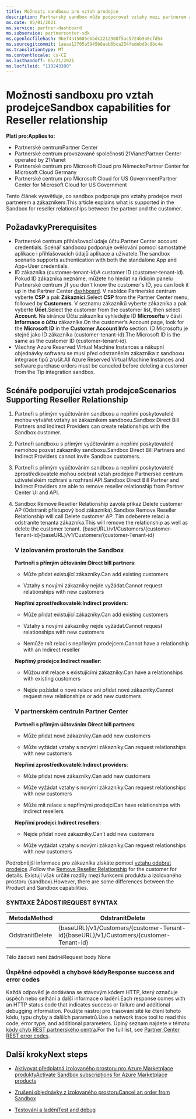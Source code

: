 ```yaml
---
title: Možnosti sandboxu pro vztah prodejce
description: Partnerský sandbox může podporovat vztahy mezi partnerem a zákazníkem.
ms.date: 05/01/2021
ms.service: partner-dashboard
ms.subservice: partnercenter-sdk
ms.openlocfilehash: 9bef4a15685ebbdc2212988f5ac5724b946cfd54
ms.sourcegitcommit: 1aeaa12705a5945b8aab6bca254fedebd9c8bc4e
ms.translationtype: MT
ms.contentlocale: cs-CZ
ms.lasthandoff: 05/21/2021
ms.locfileid: "110243380"
---
```

# <a name="sandbox-capabilities-for-reseller-relationship"></a><span data-ttu-id="89705-103">Možnosti sandboxu pro vztah prodejce</span><span class="sxs-lookup"><span data-stu-id="89705-103">Sandbox capabilities for Reseller relationship</span></span>

<span data-ttu-id="89705-104">**Platí pro:**</span><span class="sxs-lookup"><span data-stu-id="89705-104">**Applies to:**</span></span>

- <span data-ttu-id="89705-105">Partnerské centrum</span><span class="sxs-lookup"><span data-stu-id="89705-105">Partner Center</span></span>
- <span data-ttu-id="89705-106">Partnerské centrum provozované společností 21Vianet</span><span class="sxs-lookup"><span data-stu-id="89705-106">Partner Center operated by 21Vianet</span></span>
- <span data-ttu-id="89705-107">Partnerské centrum pro Microsoft Cloud pro Německo</span><span class="sxs-lookup"><span data-stu-id="89705-107">Partner Center for Microsoft Cloud Germany</span></span>
- <span data-ttu-id="89705-108">Partnerské centrum pro Microsoft Cloud for US Government</span><span class="sxs-lookup"><span data-stu-id="89705-108">Partner Center for Microsoft Cloud for US Government</span></span>

<span data-ttu-id="89705-109">Tento článek vysvětluje, co sandbox podporuje pro vztahy prodejce mezi partnerem a zákazníkem.</span><span class="sxs-lookup"><span data-stu-id="89705-109">This article explains what is supported in the Sandbox for reseller relationships between the partner and the customer.</span></span> 

## <a name="prerequisites"></a><span data-ttu-id="89705-110">Požadavky</span><span class="sxs-lookup"><span data-stu-id="89705-110">Prerequisites</span></span>

- <span data-ttu-id="89705-111">Partnerské centrum přihlašovací údaje účtu.</span><span class="sxs-lookup"><span data-stu-id="89705-111">Partner Center account credentials.</span></span> <span data-ttu-id="89705-112">Scénář sandboxu podporuje ověřování pomocí samostatné aplikace i přihlašovacích údajů aplikace a uživatele.</span><span class="sxs-lookup"><span data-stu-id="89705-112">The sandbox scenario supports authentication with both the standalone App and App+User credentials.</span></span>
- <span data-ttu-id="89705-113">ID zákazníka (customer-tenant-id)</span><span class="sxs-lookup"><span data-stu-id="89705-113">A customer ID (customer-tenant-id).</span></span> <span data-ttu-id="89705-114">Pokud ID zákazníka neznáme, můžete ho hledat na řídicím panelu Partnerské centrum [.](https://partner.microsoft.com/dashboard/home)</span><span class="sxs-lookup"><span data-stu-id="89705-114">If you don't know the customer's ID, you can look it up in the Partner Center [dashboard](https://partner.microsoft.com/dashboard/home).</span></span> <span data-ttu-id="89705-115">V nabídce Partnerské centrum vyberte **CSP** a pak **Zákazníci.**</span><span class="sxs-lookup"><span data-stu-id="89705-115">Select **CSP** from the Partner Center menu, followed by **Customers**.</span></span> <span data-ttu-id="89705-116">V seznamu zákazníků vyberte zákazníka a pak vyberte **Účet.**</span><span class="sxs-lookup"><span data-stu-id="89705-116">Select the customer from the customer list, then select **Account**.</span></span> <span data-ttu-id="89705-117">Na stránce Účtu zákazníka vyhledejte ID **Microsoftu** v části **Informace o účtu** zákazníka.</span><span class="sxs-lookup"><span data-stu-id="89705-117">On the customer’s Account page, look for the **Microsoft ID** in the **Customer Account Info** section.</span></span> <span data-ttu-id="89705-118">ID Microsoftu je stejné jako ID zákazníka (customer-tenant-id).</span><span class="sxs-lookup"><span data-stu-id="89705-118">The Microsoft ID is the same as the customer ID (customer-tenant-id).</span></span>
- <span data-ttu-id="89705-119">Všechny Azure Reserved Virtual Machine Instances a nákupní objednávky softwaru se musí před odstraněním zákazníka z sandboxu integrace tipů zrušit.</span><span class="sxs-lookup"><span data-stu-id="89705-119">All Azure Reserved Virtual Machine Instances and software purchase orders must be canceled before deleting a customer from the Tip integration sandbox.</span></span>

## <a name="scenarios-supporting-reseller-relationship"></a><span data-ttu-id="89705-120">Scénáře podporující vztah prodejce</span><span class="sxs-lookup"><span data-stu-id="89705-120">Scenarios Supporting Reseller Relationship</span></span>

1.  <span data-ttu-id="89705-121">Partneři s přímým vyúčtováním sandboxu a nepřímí poskytovatelé mohou vytvářet vztahy se zákazníkem sandboxu.</span><span class="sxs-lookup"><span data-stu-id="89705-121">Sandbox Direct Bill Partners and Indirect Providers can create relationships with the Sandbox customer.</span></span> 
2.  <span data-ttu-id="89705-122">Partneři sandboxu s přímým vyúčtováním a nepřímí poskytovatelé nemohou pozvat zákazníky sandboxu.</span><span class="sxs-lookup"><span data-stu-id="89705-122">Sandbox Direct Bill Partners and Indirect Providers cannot invite Sandbox customers.</span></span>

3. <span data-ttu-id="89705-123">Partneři s přímým vyúčtováním sandboxu a nepřímí poskytovatelé zprostředkovatelé mohou odebrat vztah prodejce Partnerské centrum uživatelském rozhraní a rozhraní API.</span><span class="sxs-lookup"><span data-stu-id="89705-123">Sandbox Direct Bill Partner and Indirect Providers are able to remove reseller relationship from Partner Center UI and API.</span></span>

4. <span data-ttu-id="89705-124">Sandbox Remove Reseller Relationship zavolá příkaz Delete customer AP (Odstranit přístupový bod zákazníka).</span><span class="sxs-lookup"><span data-stu-id="89705-124">Sandbox Remove Reseller Relationship will call Delete customer AP.</span></span> <span data-ttu-id="89705-125">Tím odeberete relaci a odstraníte tenanta zákazníka.</span><span class="sxs-lookup"><span data-stu-id="89705-125">This will remove the relationship as well as delete the customer tenant.</span></span> <span data-ttu-id="89705-126">{baseURL}/v1/Customers/{customer-Tenant-id}</span><span class="sxs-lookup"><span data-stu-id="89705-126">{baseURL}/v1/Customers/{customer-Tenant-id}</span></span>


    ### <a name="in-the-sandbox"></a><span data-ttu-id="89705-127">V izolovaném prostoru</span><span class="sxs-lookup"><span data-stu-id="89705-127">In the Sandbox</span></span>

    <span data-ttu-id="89705-128">**Partneři s přímým účtováním**:</span><span class="sxs-lookup"><span data-stu-id="89705-128">**Direct bill partners**:</span></span>

    - <span data-ttu-id="89705-129">Může přidat existující zákazníky.</span><span class="sxs-lookup"><span data-stu-id="89705-129">Can add existing customers</span></span>

    - <span data-ttu-id="89705-130">Vztahy s novými zákazníky nejde vyžádat.</span><span class="sxs-lookup"><span data-stu-id="89705-130">Cannot request relationships with new customers</span></span>

    <span data-ttu-id="89705-131">**Nepřímí zprostředkovatelé**:</span><span class="sxs-lookup"><span data-stu-id="89705-131">**Indirect providers**:</span></span>

    - <span data-ttu-id="89705-132">Může přidat existující zákazníky.</span><span class="sxs-lookup"><span data-stu-id="89705-132">Can add existing customers</span></span>

    - <span data-ttu-id="89705-133">Vztahy s novými zákazníky nejde vyžádat.</span><span class="sxs-lookup"><span data-stu-id="89705-133">Cannot request relationships with new customers</span></span>

    - <span data-ttu-id="89705-134">Nemůže mít relaci s nepřímým prodejcem.</span><span class="sxs-lookup"><span data-stu-id="89705-134">Cannot have a relationship with an Indirect reseller</span></span>

    <span data-ttu-id="89705-135">**Nepřímý prodejce**:</span><span class="sxs-lookup"><span data-stu-id="89705-135">**Indirect reseller**:</span></span> 

    -   <span data-ttu-id="89705-136">Můžou mít relace s existujícími zákazníky.</span><span class="sxs-lookup"><span data-stu-id="89705-136">Can have a relationships with existing customers</span></span>

    -   <span data-ttu-id="89705-137">Nejde požádat o nové relace ani přidat nové zákazníky.</span><span class="sxs-lookup"><span data-stu-id="89705-137">Cannot request new relationships or add new customers</span></span>

    ### <a name="in-partner-center"></a><span data-ttu-id="89705-138">V partnerském centru</span><span class="sxs-lookup"><span data-stu-id="89705-138">In Partner Center</span></span>

    <span data-ttu-id="89705-139">**Partneři s přímým účtováním**:</span><span class="sxs-lookup"><span data-stu-id="89705-139">**Direct bill partners**:</span></span>

    -   <span data-ttu-id="89705-140">Může přidat nové zákazníky.</span><span class="sxs-lookup"><span data-stu-id="89705-140">Can add new customers</span></span>

    -   <span data-ttu-id="89705-141">Může vyžádat vztahy s novými zákazníky.</span><span class="sxs-lookup"><span data-stu-id="89705-141">Can request relationships with new customers</span></span>

    <span data-ttu-id="89705-142">**Nepřímí zprostředkovatelé**:</span><span class="sxs-lookup"><span data-stu-id="89705-142">**Indirect providers**:</span></span>

    -   <span data-ttu-id="89705-143">Může přidat nové zákazníky.</span><span class="sxs-lookup"><span data-stu-id="89705-143">Can add new customers</span></span>

    -   <span data-ttu-id="89705-144">Může vyžádat vztahy s novými zákazníky.</span><span class="sxs-lookup"><span data-stu-id="89705-144">Can request relationships with new customers</span></span>

    -   <span data-ttu-id="89705-145">Může mít relace s nepřímými prodejci</span><span class="sxs-lookup"><span data-stu-id="89705-145">Can have relationships with indirect resellers</span></span>

    <span data-ttu-id="89705-146">**Nepřímí prodejci**:</span><span class="sxs-lookup"><span data-stu-id="89705-146">**Indirect resellers**:</span></span>

    -   <span data-ttu-id="89705-147">Nejde přidat nové zákazníky.</span><span class="sxs-lookup"><span data-stu-id="89705-147">Can’t add new customers</span></span>

    -   <span data-ttu-id="89705-148">Může vyžádat vztahy s novými zákazníky.</span><span class="sxs-lookup"><span data-stu-id="89705-148">Can request relationships with new customers</span></span>


<span data-ttu-id="89705-149">Podrobnější informace pro zákazníka získáte pomocí [vztahu odebrat prodejce](remove-a-reseller-relationship-with-a-customer.md) .</span><span class="sxs-lookup"><span data-stu-id="89705-149">Follow the [Remove Reseller Relationship](remove-a-reseller-relationship-with-a-customer.md) for the customer for details.</span></span> <span data-ttu-id="89705-150">Existují však určité rozdíly mezi funkcemi produktu a izolovaného prostoru (sandbox).</span><span class="sxs-lookup"><span data-stu-id="89705-150">However, there are some differences between the Product and Sandbox capabilities.</span></span>

### <a name="request-syntax"></a><span data-ttu-id="89705-151">SYNTAXE ŽÁDOSTI</span><span class="sxs-lookup"><span data-stu-id="89705-151">REQUEST SYNTAX</span></span>

|<span data-ttu-id="89705-152">**Metoda**</span><span class="sxs-lookup"><span data-stu-id="89705-152">**Method**</span></span>|<span data-ttu-id="89705-153">**Odstranit**</span><span class="sxs-lookup"><span data-stu-id="89705-153">**Delete**</span></span>|
|-------------|------------|
|<span data-ttu-id="89705-154">Odstranit</span><span class="sxs-lookup"><span data-stu-id="89705-154">Delete</span></span>|<span data-ttu-id="89705-155">{baseURL}/v1/Customers/{customer-Tenant-id}</span><span class="sxs-lookup"><span data-stu-id="89705-155">{baseURL}/v1/Customers/{customer-Tenant-id}</span></span> |

<span data-ttu-id="89705-156">Tělo žádosti není žádné</span><span class="sxs-lookup"><span data-stu-id="89705-156">Request body None</span></span>

### <a name="response-success-and-error-codes"></a><span data-ttu-id="89705-157">Úspěšné odpovědi a chybové kódy</span><span class="sxs-lookup"><span data-stu-id="89705-157">Response success and error codes</span></span>

<span data-ttu-id="89705-158">Každá odpověď je dodávána se stavovým kódem HTTP, který označuje úspěch nebo selhání a další informace o ladění.</span><span class="sxs-lookup"><span data-stu-id="89705-158">Each response comes with an HTTP status code that indicates success or failure and additional debugging information.</span></span> <span data-ttu-id="89705-159">Použijte nástroj pro trasování sítě ke čtení tohoto kódu, typu chyby a dalších parametrů.</span><span class="sxs-lookup"><span data-stu-id="89705-159">Use a network trace tool to read this code, error type, and additional parameters.</span></span> <span data-ttu-id="89705-160">Úplný seznam najdete v tématu [kódy chyb REST partnerského centra](./error-codes.md).</span><span class="sxs-lookup"><span data-stu-id="89705-160">For the full list, see [Partner Center REST error codes](./error-codes.md).</span></span>

## <a name="next-steps"></a><span data-ttu-id="89705-161">Další kroky</span><span class="sxs-lookup"><span data-stu-id="89705-161">Next steps</span></span>

- [<span data-ttu-id="89705-162">Aktivovat předplatná izolovaného prostoru pro Azure Marketplace produkty</span><span class="sxs-lookup"><span data-stu-id="89705-162">Activate Sandbox subscriptions for Azure Marketplace products</span></span>](activate-sandbox-subscription-azure-marketplace-products.md)

- [<span data-ttu-id="89705-163">Zrušení objednávky z izolovaného prostoru</span><span class="sxs-lookup"><span data-stu-id="89705-163">Cancel an order from Sandbox</span></span>](cancel-an-order-from-the-integration-sandbox.md)

- [<span data-ttu-id="89705-164">Testování a ladění</span><span class="sxs-lookup"><span data-stu-id="89705-164">Test and debug</span></span>](test-and-debug.md)